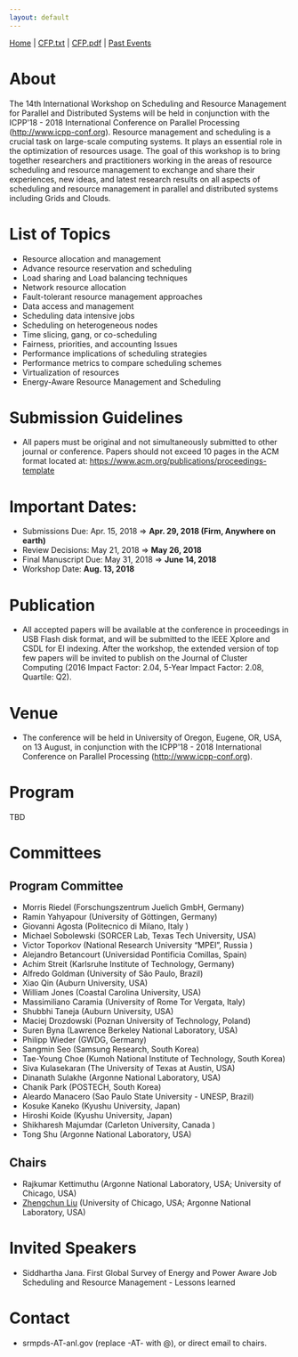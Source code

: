 ```yaml
---
layout: default
---
```

[Home](index.html) | [CFP.txt](doc/CFP-2018-14th-SRMPDS.txt) | [CFP.pdf](doc/CFP-2018-14th-SRMPDS.pdf) | [Past Events](past.html)

# About
The 14th International Workshop on Scheduling and Resource Management for Parallel and Distributed Systems will be held in conjunction with the ICPP'18 - 2018 International Conference on Parallel Processing (http://www.icpp-conf.org).
Resource management and scheduling is a crucial task on large-scale computing systems. It plays an essential role in the optimization of resources usage. The goal of this workshop is to bring together researchers and practitioners working in the areas of resource scheduling and resource management to exchange and share their experiences, new ideas, and latest research results on all aspects of scheduling and resource management in parallel and distributed systems including Grids and Clouds.

# List of Topics
* Resource allocation and management
* Advance resource reservation and scheduling
* Load sharing and Load balancing techniques
* Network resource allocation
* Fault-tolerant resource management approaches
* Data access and management
* Scheduling data intensive jobs
* Scheduling on heterogeneous nodes
* Time slicing, gang, or co-scheduling
* Fairness, priorities, and accounting Issues
* Performance implications of scheduling strategies
* Performance metrics to compare scheduling schemes
* Virtualization of resources
* Energy-Aware Resource Management and Scheduling

# Submission Guidelines
* All papers must be original and not simultaneously submitted to other journal or conference. Papers should not exceed 10 pages in the ACM format located at: https://www.acm.org/publications/proceedings-template 

# Important Dates:
* Submissions Due:        Apr. 15, 2018 => __Apr. 29, 2018 (Firm, Anywhere on earth)__
* Review Decisions:       May 21, 2018 => __May 26, 2018__
* Final Manuscript Due:   May  31, 2018 => __June 14, 2018__
* Workshop Date:          __Aug. 13, 2018__

# Publication
* All accepted papers will be available at the conference in proceedings in USB Flash disk format, and will be submitted to the IEEE Xplore and CSDL for EI indexing. After the workshop, the extended version of top few papers will be invited to publish on the Journal of Cluster Computing (2016 Impact Factor: 2.04, 5-Year Impact Factor: 2.08, Quartile: Q2).

# Venue
* The conference will be held in  University of Oregon, Eugene, OR, USA, on 13 August, in conjunction with the ICPP'18 - 2018 International Conference on Parallel Processing (http://www.icpp-conf.org).

# Program
TBD

# Committees
## Program Committee
* Morris Riedel (Forschungszentrum Juelich GmbH, Germany)
* Ramin Yahyapour (University of Göttingen, Germany)
* Giovanni Agosta (Politecnico di Milano, Italy )
* Michael Sobolewski (SORCER Lab, Texas Tech University, USA)
* Victor Toporkov (National Research University “MPEI”, Russia )
* Alejandro Betancourt (Universidad Pontificia Comillas, Spain)
* Achim Streit (Karlsruhe Institute of Technology, Germany)
* Alfredo Goldman (University of São Paulo, Brazil)
* Xiao Qin (Auburn University, USA)
* William Jones (Coastal Carolina University, USA)
* Massimiliano Caramia (University of Rome Tor Vergata, Italy)
* Shubbhi Taneja (Auburn University, USA)
* Maciej Drozdowski (Poznan University of Technology, Poland)
* Suren Byna (Lawrence Berkeley National Laboratory, USA)
* Philipp Wieder (GWDG, Germany)
* Sangmin Seo (Samsung Research, South Korea)
* Tae-Young Choe (Kumoh National Institute of Technology, South Korea)
* Siva Kulasekaran (The University of Texas at Austin, USA)
* Dinanath Sulakhe (Argonne National Laboratory, USA)
* Chanik Park (POSTECH, South Korea)
* Aleardo Manacero (Sao Paulo State University - UNESP, Brazil)
* Kosuke Kaneko (Kyushu University, Japan)
* Hiroshi Koide (Kyushu University, Japan)
* Shikharesh Majumdar (Carleton University, Canada )
* Tong Shu (Argonne National Laboratory, USA)

## Chairs
* Rajkumar Kettimuthu (Argonne National Laboratory, USA; University of Chicago, USA)
* [Zhengchun Liu](https://lzhengchun.github.io/) (University of Chicago, USA; Argonne National Laboratory, USA)

# Invited Speakers
* Siddhartha Jana. First Global Survey of Energy and Power Aware Job Scheduling and Resource Management - Lessons learned

# Contact
* srmpds-AT-anl.gov (replace -AT- with @), or direct email to chairs. 
